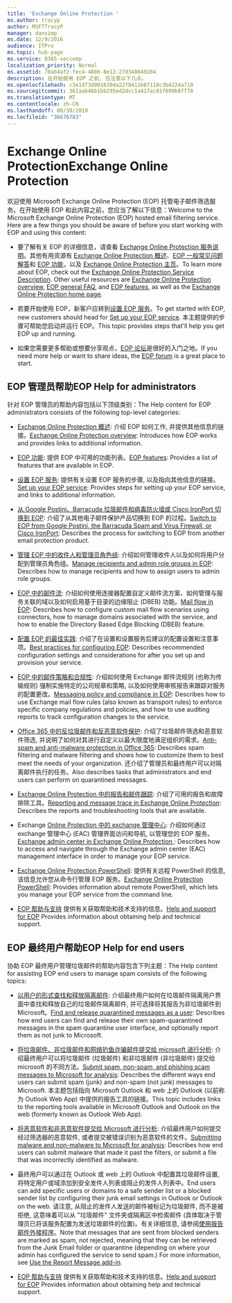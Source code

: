 ```yaml
---
title: 'Exchange Online Protection '
ms.author: tracyp
author: MSFTTracyP
manager: dansimp
ms.date: 12/9/2016
audience: ITPro
ms.topic: hub-page
ms.service: O365-seccomp
localization_priority: Normal
ms.assetid: 70ab4af2-fec4-4886-8e12-27d348649204
description: 在开始使用 EOP 之前, 应注意以下几点。
ms.openlocfilehash: c3e1df3d0016304a22f8411687118c3b4224a710
ms.sourcegitcommit: 361aab46b1bb295ed2dcc1a417ac81f699b8ff78
ms.translationtype: MT
ms.contentlocale: zh-CN
ms.lasthandoff: 08/30/2019
ms.locfileid: "36676783"
---
```

# <a name="exchange-online-protection"></a><span data-ttu-id="193be-103">Exchange Online Protection</span><span class="sxs-lookup"><span data-stu-id="193be-103">Exchange Online Protection</span></span>

<span data-ttu-id="193be-p101">欢迎使用 Microsoft Exchange Online Protection (EOP) 托管电子邮件筛选服务。在开始使用 EOP 和此内容之前，您应当了解以下信息：</span><span class="sxs-lookup"><span data-stu-id="193be-p101">Welcome to the Microsoft Exchange Online Protection (EOP) hosted email filtering service. Here are a few things you should be aware of before you start working with EOP and using this content:</span></span>
  
- <span data-ttu-id="193be-p102">要了解有关 EOP 的详细信息，请查看 [Exchange Online Protection 服务说明](https://go.microsoft.com/fwlink/p/?LinkId=320619)。其他有用资源有 [Exchange Online Protection 概述](exchange-online-protection-overview.md)、[EOP 一般常见问题解答](eop-general-faq.md)和 [EOP 功能](eop-features.md)，以及 [Exchange Online Protection 主页](https://go.microsoft.com/fwlink/?LinkId=279912)。</span><span class="sxs-lookup"><span data-stu-id="193be-p102">To learn more about EOP, check out the [Exchange Online Protection Service Description](https://go.microsoft.com/fwlink/p/?LinkId=320619). Other useful resources are [Exchange Online Protection overview](exchange-online-protection-overview.md), [EOP general FAQ](eop-general-faq.md), and [EOP features](eop-features.md), as well as the [Exchange Online Protection home page](https://go.microsoft.com/fwlink/?LinkId=279912).</span></span>

- <span data-ttu-id="193be-108">若要开始使用 EOP，新客户应转到[设置 EOP 服务](set-up-your-eop-service.md)。</span><span class="sxs-lookup"><span data-stu-id="193be-108">To get started with EOP, new customers should head for [Set up your EOP service](set-up-your-eop-service.md).</span></span> <span data-ttu-id="193be-109">本主题提供的步骤可帮助您启动并运行 EOP。</span><span class="sxs-lookup"><span data-stu-id="193be-109">This topic provides steps that'll help you get EOP up and running.</span></span>

- <span data-ttu-id="193be-110">如果您需要更多帮助或想要分享观点，[EOP 论坛](https://go.microsoft.com/fwlink/?LinkId=285351)是很好的入门之地。</span><span class="sxs-lookup"><span data-stu-id="193be-110">If you need more help or want to share ideas, the [EOP forum](https://go.microsoft.com/fwlink/?LinkId=285351) is a great place to start.</span></span>

## <a name="eop-help-for-administrators"></a><span data-ttu-id="193be-111">EOP 管理员帮助</span><span class="sxs-lookup"><span data-stu-id="193be-111">EOP Help for administrators</span></span>

<span data-ttu-id="193be-112">针对 EOP 管理员的帮助内容包括以下顶级类别：</span><span class="sxs-lookup"><span data-stu-id="193be-112">The Help content for EOP administrators consists of the following top-level categories:</span></span>
  
- <span data-ttu-id="193be-113">[Exchange Online Protection 概述](exchange-online-protection-overview.md): 介绍 EOP 如何工作, 并提供其他信息的链接。</span><span class="sxs-lookup"><span data-stu-id="193be-113">[Exchange Online Protection overview](exchange-online-protection-overview.md): Introduces how EOP works and provides links to additional information.</span></span>

- <span data-ttu-id="193be-114">[EOP 功能](eop-features.md): 提供 EOP 中可用的功能列表。</span><span class="sxs-lookup"><span data-stu-id="193be-114">[EOP features](eop-features.md): Provides a list of features that are available in EOP.</span></span>

- <span data-ttu-id="193be-115">[设置 EOP 服务](set-up-your-eop-service.md): 提供有关设置 EOP 服务的步骤, 以及指向其他信息的链接。</span><span class="sxs-lookup"><span data-stu-id="193be-115">[Set up your EOP service](set-up-your-eop-service.md): Provides steps for setting up your EOP service, and links to additional information.</span></span>

- <span data-ttu-id="193be-116">[从 Google Postini、Barracuda 垃圾邮件和病毒防火墙或 Cisco IronPort 切换到 EOP](switch-to-eop-from-google-postini-the-barracuda-spam-and-virus-firewall-or-cisco.md): 介绍了从其他电子邮件保护产品切换到 EOP 的过程。</span><span class="sxs-lookup"><span data-stu-id="193be-116">[Switch to EOP from Google Postini, the Barracuda Spam and Virus Firewall, or Cisco IronPort](switch-to-eop-from-google-postini-the-barracuda-spam-and-virus-firewall-or-cisco.md): Describes the process for switching to EOP from another email protection product.</span></span>

- <span data-ttu-id="193be-117">[管理 EOP 中的收件人和管理员角色组](manage-recipients-and-admin-role-groups-in-eop.md): 介绍如何管理收件人以及如何将用户分配到管理员角色组。</span><span class="sxs-lookup"><span data-stu-id="193be-117">[Manage recipients and admin role groups in EOP](manage-recipients-and-admin-role-groups-in-eop.md): Describes how to manage recipients and how to assign users to admin role groups.</span></span>

- <span data-ttu-id="193be-118">[EOP 中的邮件流](mail-flow-in-eop.md): 介绍如何使用连接器配置自定义邮件流方案、如何管理与服务关联的域以及如何启用基于目录的边缘阻止 (DBEB) 功能。</span><span class="sxs-lookup"><span data-stu-id="193be-118">[Mail flow in EOP](mail-flow-in-eop.md): Describes how to configure custom mail flow scenarios using connectors, how to manage domains associated with the service, and how to enable the Directory Based Edge Blocking (DBEB) feature.</span></span>

- <span data-ttu-id="193be-119">[配置 EOP 的最佳实践](best-practices-for-configuring-eop.md): 介绍了在设置和设置服务后建议的配置设置和注意事项。</span><span class="sxs-lookup"><span data-stu-id="193be-119">[Best practices for configuring EOP](best-practices-for-configuring-eop.md): Describes recommended configuration settings and considerations for after you set up and provision your service.</span></span>

- <span data-ttu-id="193be-120">[EOP 中的邮件策略和合规性](messaging-policy-and-compliance-in-eop.md): 介绍如何使用 Exchange 邮件流规则 (也称为传输规则) 强制实施特定的公司规章和策略, 以及如何使用审核报告来跟踪对服务的配置更改。</span><span class="sxs-lookup"><span data-stu-id="193be-120">[Messaging policy and compliance in EOP](messaging-policy-and-compliance-in-eop.md): Describes how to use Exchange mail flow rules (also known as transport rules) to enforce specific company regulations and policies, and how to use auditing reports to track configuration changes to the service.</span></span>

- <span data-ttu-id="193be-121">[Office 365 中的反垃圾邮件和反恶意软件保护](../anti-spam-and-anti-malware-protection.md): 介绍了垃圾邮件筛选和恶意软件筛选, 并说明了如何对其进行自定义以最大限度地满足组织的需求。</span><span class="sxs-lookup"><span data-stu-id="193be-121">[Anti-spam and anti-malware protection in Office 365](../anti-spam-and-anti-malware-protection.md): Describes spam filtering and malware filtering and shows how to customize them to best meet the needs of your organization.</span></span> <span data-ttu-id="193be-122">还介绍了管理员和最终用户可以对隔离邮件执行的任务。</span><span class="sxs-lookup"><span data-stu-id="193be-122">Also describes tasks that administrators and end users can perform on quarantined messages.</span></span>

- <span data-ttu-id="193be-123">[Exchange Online Protection 中的报告和邮件跟踪](reporting-and-message-trace-in-exchange-online-protection.md): 介绍了可用的报告和故障排除工具。</span><span class="sxs-lookup"><span data-stu-id="193be-123">[Reporting and message trace in Exchange Online Protection](reporting-and-message-trace-in-exchange-online-protection.md): Describes the reports and troubleshooting tools that are available.</span></span>

- <span data-ttu-id="193be-124">Exchange [Online Protection 中的 exchange 管理中心](../exchange-admin-center-in-exchange-online-protection-eop.md): 介绍如何通过 exchange 管理中心 (EAC) 管理界面访问和导航, 以管理您的 EOP 服务。</span><span class="sxs-lookup"><span data-stu-id="193be-124">[Exchange admin center in Exchange Online Protection ](../exchange-admin-center-in-exchange-online-protection-eop.md): Describes how to access and navigate through the Exchange admin center (EAC) management interface in order to manage your EOP service.</span></span>

- <span data-ttu-id="193be-125">[Exchange Online Protection PowerShell](https://docs.microsoft.com/powershell/exchange/exchange-eop/exchange-online-protection-powershell): 提供有关远程 PowerShell 的信息, 该信息允许您从命令行管理 EOP 服务。</span><span class="sxs-lookup"><span data-stu-id="193be-125">[Exchange Online Protection PowerShell](https://docs.microsoft.com/powershell/exchange/exchange-eop/exchange-online-protection-powershell): Provides information about remote PowerShell, which lets you manage your EOP service from the command line.</span></span>

- <span data-ttu-id="193be-126">[EOP 帮助与支持](help-and-support-for-eop.md) 提供有关获取帮助和技术支持的信息。</span><span class="sxs-lookup"><span data-stu-id="193be-126">[Help and support for EOP](help-and-support-for-eop.md) Provides information about obtaining help and technical support.</span></span>

## <a name="eop-help-for-end-users"></a><span data-ttu-id="193be-127">EOP 最终用户帮助</span><span class="sxs-lookup"><span data-stu-id="193be-127">EOP Help for end users</span></span>

<span data-ttu-id="193be-128">协助 EOP 最终用户管理垃圾邮件的帮助内容包含下列主题：</span><span class="sxs-lookup"><span data-stu-id="193be-128">The Help content for assisting EOP end users to manage spam consists of the following topics:</span></span>
  
- <span data-ttu-id="193be-129">[以用户的形式查找和释放隔离邮件](../find-and-release-quarantined-messages-as-a-user.md): 介绍最终用户如何在垃圾邮件隔离用户界面中查找和释放自己的垃圾邮件隔离邮件, 并可选择将其报告为非垃圾邮件到 Microsoft。</span><span class="sxs-lookup"><span data-stu-id="193be-129">[Find and release quarantined messages as a user](../find-and-release-quarantined-messages-as-a-user.md): Describes how end users can find and release their own spam-quarantined messages in the spam quarantine user interface, and optionally report them as not junk to Microsoft.</span></span>

- <span data-ttu-id="193be-130">[将垃圾邮件、非垃圾邮件和网络钓鱼诈骗邮件提交给 microsoft 进行分析](../submit-spam-non-spam-and-phishing-scam-messages-to-microsoft-for-analysis.md): 介绍最终用户可以将垃圾邮件 (垃圾邮件) 和非垃圾邮件 (非垃圾邮件) 提交给 microsoft 的不同方法。</span><span class="sxs-lookup"><span data-stu-id="193be-130">[Submit spam, non-spam, and phishing scam messages to Microsoft for analysis](../submit-spam-non-spam-and-phishing-scam-messages-to-microsoft-for-analysis.md): Describes the different ways end users can submit spam (junk) and non-spam (not junk) messages to Microsoft.</span></span> <span data-ttu-id="193be-131">本主题包括指向 Microsoft Outlook 和 web 上的 Outlook (以前称为 Outlook Web App) 中提供的报告工具的链接。</span><span class="sxs-lookup"><span data-stu-id="193be-131">This topic includes links to the reporting tools available in Microsoft Outlook and Outlook on the web (formerly known as Outlook Web App).</span></span>

- <span data-ttu-id="193be-132">[将恶意软件和非恶意软件提交给 Microsoft 进行分析](../submitting-malware-and-non-malware-to-microsoft-for-analysis.md): 介绍最终用户如何提交经过筛选器的恶意软件, 或者提交被错误识别为恶意软件的文件。</span><span class="sxs-lookup"><span data-stu-id="193be-132">[Submitting malware and non-malware to Microsoft for analysis](../submitting-malware-and-non-malware-to-microsoft-for-analysis.md): Describes how end users can submit malware that made it past the filters, or submit a file that was incorrectly identified as malware.</span></span>

- <span data-ttu-id="193be-133">最终用户可以通过在 Outlook 或 web 上的 Outlook 中配置其垃圾邮件设置, 将特定用户或域添加到安全发件人列表或阻止的发件人列表中。</span><span class="sxs-lookup"><span data-stu-id="193be-133">End users can add specific users or domains to a safe sender list or a blocked sender list by configuring their junk email settings in Outlook or Outlook on the web.</span></span> <span data-ttu-id="193be-134">请注意, 从阻止的发件人发送的邮件被标记为垃圾邮件, 而不是被拒绝, 这意味着可以从 "垃圾邮件" 文件夹或隔离区中检索邮件 (具体取决于管理员已将该服务配置为发送垃圾邮件的位置)。有关详细信息, 请参阅[使用报告邮件外接程序](https://support.office.com/article/addin-b5caa9f1-cdf3-4443-af8c-ff724ea719d2)。</span><span class="sxs-lookup"><span data-stu-id="193be-134">Note that messages that are sent from blocked senders are marked as spam, not rejected, meaning that they can be retrieved from the Junk Email folder or quarantine (depending on where your admin has configured the service to send spam.) For more information, see [Use the Report Message add-in](https://support.office.com/article/addin-b5caa9f1-cdf3-4443-af8c-ff724ea719d2).</span></span>

- <span data-ttu-id="193be-135">[EOP 帮助与支持](help-and-support-for-eop.md) 提供有关获取帮助和技术支持的信息。</span><span class="sxs-lookup"><span data-stu-id="193be-135">[Help and support for EOP](help-and-support-for-eop.md) Provides information about obtaining help and technical support.</span></span>
